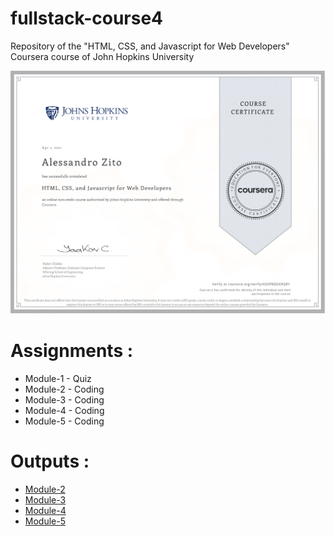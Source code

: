 # fullstack-course4
Repository of the "HTML, CSS, and Javascript for Web Developers" Coursera course of John Hopkins University

![Course Completion certificate](https://github.com/alessandrozito98/fullstack-course4/blob/master/Certificate.png)

# Assignments :

* Module-1 - Quiz 
* Module-2 - Coding
* Module-3 - Coding
* Module-4 - Coding
* Module-5 - Coding


# Outputs :

* [Module-2](https://alessandrozito98.github.io/fullstack-course4/module2-solution/index.html)
* [Module-3](https://alessandrozito98.github.io/fullstack-course4/module3-solution/index.html)
* [Module-4](https://alessandrozito98.github.io/fullstack-course4/module4-solution/index.html)
* [Module-5](https://alessandrozito98.github.io/fullstack-course4/module5-solution/index.html)
